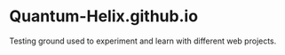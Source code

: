 # Quantum-Helix.github.io

Testing ground used to experiment and learn with different web projects.

